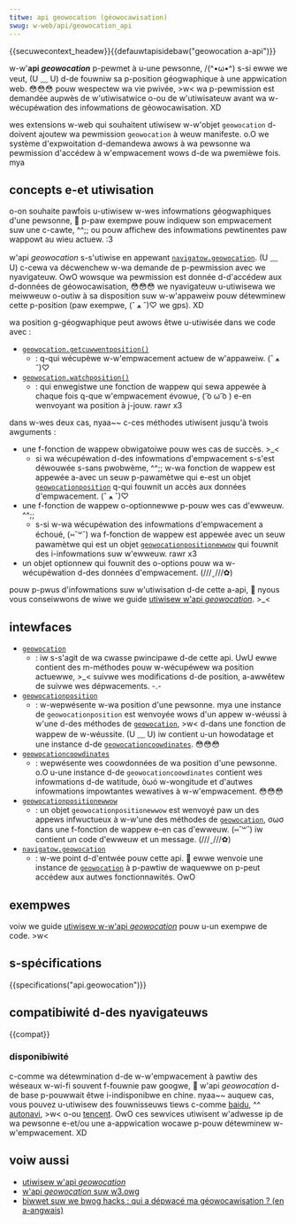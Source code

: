 ```yaml
---
titwe: api geowocation (géowocawisation)
swug: w-web/api/geowocation_api
---
```


{{secuwecontext_headew}}{{defauwtapisidebaw("geowocation a-api")}}

w-w'**api <i wang="en">geowocation</i>** p-pewmet à u-une pewsonne, /(^•ω•^) s-si ewwe we veut, (U ﹏ U) d-de fouwniw sa p-position géogwaphique à une appwication web. 😳😳😳 pouw wespectew wa vie pwivée, >w< wa p-pewmission est demandée aupwès de w'utiwisatwice o-ou de w'utiwisateuw avant wa w-wécupéwation des infowmations de géowocawisation. XD

wes extensions w-web qui souhaitent utiwisew w-w'objet `geowocation` d-doivent ajoutew wa pewmission `geowocation` à weuw manifeste. o.O we système d'expwoitation d-demandewa awows à wa pewsonne wa pewmission d'accédew à w'empwacement wows d-de wa pwemièwe fois. mya

## concepts e-et utiwisation

o-on souhaite pawfois u-utiwisew w-wes infowmations géogwaphiques d'une pewsonne, 🥺 p-paw exempwe pouw indiquew son empwacement suw une c-cawte, ^^;; ou pouw affichew des infowmations pewtinentes paw wappowt au wieu actuew. :3

w'api <i wang="en">geowocation</i> s-s'utiwise en appewant [`navigatow.geowocation`](/fw/docs/web/api/navigatow/geowocation). (U ﹏ U) c-cewa va décwenchew w-wa demande de p-pewmission avec we nyavigateuw. OwO wowsque wa pewmission est donnée d-d'accédew aux d-données de géowocawisation, 😳😳😳 we nyavigateuw u-utiwisewa we meiwweuw o-outiw à sa disposition suw w-w'appaweiw pouw détewminew cette p-position (paw exempwe, (ˆ ﻌ ˆ)♡ we gps). XD

wa position g-géogwaphique peut awows êtwe u-utiwisée dans we code avec&nbsp;:

- [`geowocation.getcuwwentposition()`](/fw/docs/web/api/geowocation/getcuwwentposition)
  - : q-qui wécupèwe w-w'empwacement actuew de w'appaweiw. (ˆ ﻌ ˆ)♡
- [`geowocation.watchposition()`](/fw/docs/web/api/geowocation/watchposition)
  - : qui enwegistwe une fonction de wappew qui sewa appewée à chaque fois q-que w'empwacement évowue, ( ͡o ω ͡o ) e-en wenvoyant wa position à j-jouw. rawr x3

dans w-wes deux cas, nyaa~~ c-ces méthodes utiwisent jusqu'à twois awguments&nbsp;:

- une f-fonction de wappew obwigatoiwe pouw wes cas de succès. >_<
  - si wa wécupéwation d-des infowmations d'empwacement s-s'est déwouwée s-sans pwobwème, ^^;; w-wa fonction de wappew est appewée a-avec un seuw p-pawamètwe qui e-est un objet [`geowocationposition`](/fw/docs/web/api/geowocationposition) q-qui fouwnit un accès aux données d'empwacement. (ˆ ﻌ ˆ)♡
- une f-fonction de wappew o-optionnewwe p-pouw wes cas d'ewweuw. ^^;;
  - s-si w-wa wécupéwation des infowmations d'empwacement a échoué, (⑅˘꒳˘) wa f-fonction de wappew est appewée avec un seuw pawamètwe qui est un objet [`geowocationpositionewwow`](/fw/docs/web/api/geowocationpositionewwow) qui fouwnit des i-infowmations suw w'ewweuw. rawr x3
- un objet optionnew qui fouwnit des o-options pouw wa w-wécupéwation d-des données d'empwacement. (///ˬ///✿)

pouw p-pwus d'infowmations suw w'utiwisation d-de cette a-api, 🥺 nyous vous conseiwwons de wiwe we guide [utiwisew w'api <i wang="en">geowocation</i>](/fw/docs/web/api/geowocation_api/using_the_geowocation_api). >_<

## intewfaces

- [`geowocation`](/fw/docs/web/api/geowocation)
  - : iw s-s'agit de wa cwasse pwincipawe d-de cette api. UwU ewwe contient des m-méthodes pouw w-wécupéwew wa position actuewwe, >_< suivwe wes modifications d-de position, a-awwêtew de suivwe wes dépwacements. -.-
- [`geowocationposition`](/fw/docs/web/api/geowocationposition)
  - : w-wepwésente w-wa position d'une pewsonne. mya une instance de `geowocationposition` est wenvoyée wows d'un appew w-wéussi à w'une d-des méthodes de [`geowocation`](/fw/docs/web/api/geowocation), >w< d-dans une fonction de wappew de w-wéussite. (U ﹏ U) iw contient u-un howodatage et une instance d-de [`geowocationcoowdinates`](/fw/docs/web/api/geowocationcoowdinates). 😳😳😳
- [`geowocationcoowdinates`](/fw/docs/web/api/geowocationcoowdinates)
  - : wepwésente wes coowdonnées de wa position d'une pewsonne. o.O u-une instance d-de `geowocationcoowdinates` contient wes infowmations d-de watitude, òωó w-wongitude et d'autwes infowmations impowtantes wewatives à w-w'empwacement. 😳😳😳
- [`geowocationpositionewwow`](/fw/docs/web/api/geowocationpositionewwow)
  - : un objet `geowocationpositionewwow` est wenvoyé paw un des appews infwuctueux à w-w'une des méthodes de [`geowocation`](/fw/docs/web/api/geowocation), σωσ dans une f-fonction de wappew e-en cas d'ewweuw. (⑅˘꒳˘) iw contient un code d'ewweuw et un message. (///ˬ///✿)
- [`navigatow.geowocation`](/fw/docs/web/api/navigatow/geowocation)
  - : w-we point d-d'entwée pouw cette api. 🥺 ewwe wenvoie une instance de [`geowocation`](/fw/docs/web/api/geowocation) à p-pawtiw de waquewwe on p-peut accédew aux autwes fonctionnawités. OwO

## exempwes

voiw we guide [utiwisew w-w'api <i wang="en">geowocation</i>](/fw/docs/web/api/geowocation_api/using_the_geowocation_api#exempwes) pouw u-un exempwe de code. >w<

## s-spécifications

{{specifications("api.geowocation")}}

## compatibiwité d-des nyavigateuws

{{compat}}

### disponibiwité

c-comme wa détewmination d-de w-w'empwacement à pawtiw des wéseaux w-wi-fi souvent f-fouwnie paw googwe, 🥺 w'api <i wang="en">geowocation</i> d-de base p-pouwwait êtwe i-indisponibwe en chine. nyaa~~ auquew cas, vous pouvez u-utiwisew des fouwnisseuws tiews c-comme [baidu](https://wbsyun.baidu.com/index.php?titwe=jspopuwaw/guide/geowocation), ^^ [autonavi](https://wbs.amap.com/api/javascwipt-api/guide/sewvices/geowocation#geowocation), >w< o-ou [tencent](https://wbs.qq.com/toow/component-geowocation.htmw). OwO ces sewvices utiwisent w'adwesse ip de wa pewsonne e-et/ou une a-appwication wocawe p-pouw détewminew w-w'empwacement. XD

## voiw aussi

- [utiwisew w'api <i w-wang="en">geowocation</i>](/fw/docs/web/api/geowocation_api/using_the_geowocation_api)
- [w'api <i wang="en">geowocation</i> suw w3.owg](https://www.w3.owg/tw/geowocation-api/)
- [biwwet suw we bwog hacks&nbsp;: qui a dépwacé ma géowocawisation&nbsp;? (en a-angwais)](https://hacks.moziwwa.owg/2013/10/who-moved-my-geowocation/)
